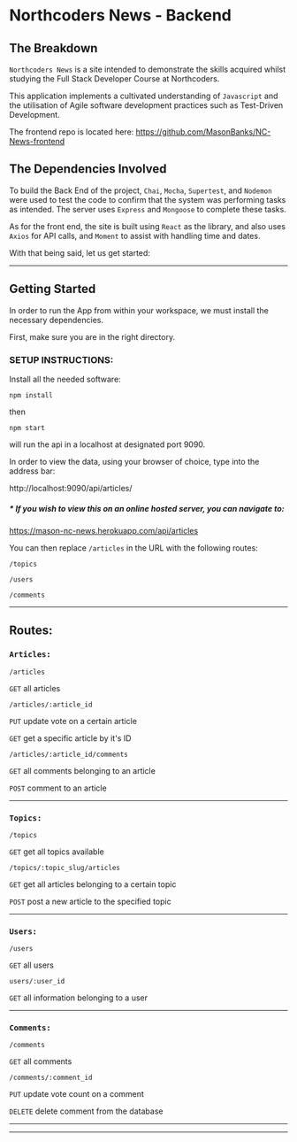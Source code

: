 # Northcoders News - Backend

## The Breakdown

`Northcoders News` is a site intended to demonstrate the skills acquired whilst studying the Full Stack Developer Course at Northcoders. 

This application implements a cultivated understanding of `Javascript` and the utilisation of Agile software development practices such as Test-Driven Development.

The frontend repo is located here:
https://github.com/MasonBanks/NC-News-frontend

## The Dependencies Involved

To build the Back End of the project, `Chai`, `Mocha`, `Supertest`, and `Nodemon` were used to test the code to confirm that the system was performing tasks as intended. The server uses `Express` and `Mongoose` to complete these tasks.

As for the front end, the site is built using `React` as the library, and also uses `Axios` for API calls, and `Moment` to assist with handling time and dates.

With that being said, let us get started:

---

## Getting Started

In order to run the App from within your workspace, we must install the necessary dependencies.

First, make sure you are in the right directory. 

### SETUP INSTRUCTIONS:
Install all the needed software:

```  
npm install
```

then
```
npm start
```
will run the api in a localhost at designated port 9090.

In order to view the data, using your browser of choice, type into the address bar:

http://localhost:9090/api/articles/


##### * If you wish to view this on an online hosted server, you can navigate to:
https://mason-nc-news.herokuapp.com/api/articles

You can then replace `/articles` in the URL with the following routes:

`/topics`

`/users`

`/comments`

---

## Routes:

### `Articles:`
```
/articles
```
`GET` all articles

```
/articles/:article_id
```
`PUT` update vote on a certain article

`GET` get a specific article by it's ID
```
/articles/:article_id/comments
```
`GET` all comments belonging to an article

`POST` comment to an article

---


### `Topics:`
```
/topics
```
`GET` get all topics available

```
/topics/:topic_slug/articles
```
`GET` get all articles belonging to a certain topic

`POST` post a new article to the specified topic

---

### `Users:`
```
/users
```
`GET` all users
```
users/:user_id
```
`GET` all information belonging to a user

---
### `Comments:`
```
/comments
```
`GET` all comments

```
/comments/:comment_id
```
`PUT` update vote count on a comment

`DELETE` delete comment from the database


---
---